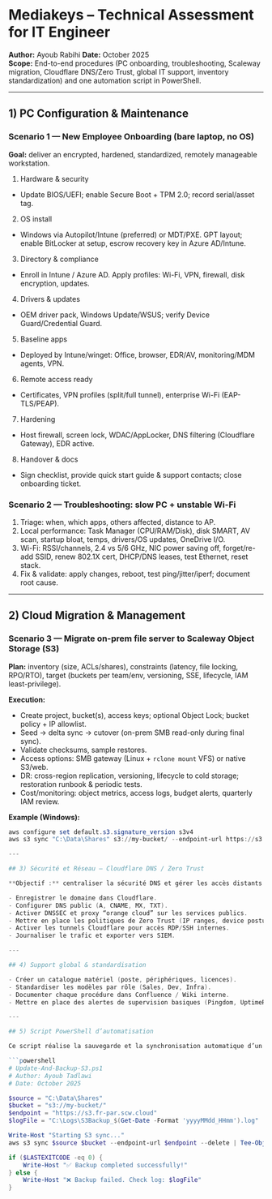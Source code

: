 ﻿# Mediakeys – Technical Assessment for IT Engineer

**Author:** Ayoub Rabihi
**Date:** October 2025  
**Scope:** End-to-end procedures (PC onboarding, troubleshooting, Scaleway migration, Cloudflare DNS/Zero Trust, global IT support, inventory standardization) and one automation script in PowerShell.

---

##  1) PC Configuration & Maintenance

### Scenario 1 — New Employee Onboarding (bare laptop, no OS)
**Goal:** deliver an encrypted, hardened, standardized, remotely manageable workstation.

1) Hardware & security  
- Update BIOS/UEFI; enable Secure Boot + TPM 2.0; record serial/asset tag.

2) OS install  
- Windows via Autopilot/Intune (preferred) or MDT/PXE. GPT layout; enable BitLocker at setup, escrow recovery key in Azure AD/Intune.

3) Directory & compliance  
- Enroll in Intune / Azure AD. Apply profiles: Wi-Fi, VPN, firewall, disk encryption, updates.

4) Drivers & updates  
- OEM driver pack, Windows Update/WSUS; verify Device Guard/Credential Guard.

5) Baseline apps  
- Deployed by Intune/winget: Office, browser, EDR/AV, monitoring/MDM agents, VPN.

6) Remote access ready  
- Certificates, VPN profiles (split/full tunnel), enterprise Wi-Fi (EAP-TLS/PEAP).

7) Hardening  
- Host firewall, screen lock, WDAC/AppLocker, DNS filtering (Cloudflare Gateway), EDR active.

8) Handover & docs  
- Sign checklist, provide quick start guide & support contacts; close onboarding ticket.

### Scenario 2 — Troubleshooting: slow PC + unstable Wi-Fi
1) Triage: when, which apps, others affected, distance to AP.  
2) Local performance: Task Manager (CPU/RAM/Disk), disk SMART, AV scan, startup bloat, temps, drivers/OS updates, OneDrive I/O.  
3) Wi-Fi: RSSI/channels, 2.4 vs 5/6 GHz, NIC power saving off, forget/re-add SSID, renew 802.1X cert, DHCP/DNS leases, test Ethernet, reset stack.  
4) Fix & validate: apply changes, reboot, test ping/jitter/iperf; document root cause.

---

##  2) Cloud Migration & Management

### Scenario 3 — Migrate on-prem file server to **Scaleway Object Storage (S3)**
**Plan:** inventory (size, ACLs/shares), constraints (latency, file locking, RPO/RTO), target (buckets per team/env, versioning, SSE, lifecycle, IAM least-privilege).

**Execution:**  
- Create project, bucket(s), access keys; optional Object Lock; bucket policy + IP allowlist.  
- Seed → delta sync → cutover (on-prem SMB read-only during final sync).  
- Validate checksums, sample restores.  
- Access options: SMB gateway (Linux + `rclone mount` VFS) or native S3/web.  
- DR: cross-region replication, versioning, lifecycle to cold storage; restoration runbook & periodic tests.  
- Cost/monitoring: object metrics, access logs, budget alerts, quarterly IAM review.

**Example (Windows):**
```powershell
aws configure set default.s3.signature_version s3v4
aws s3 sync "C:\Data\Shares" s3://my-bucket/ --endpoint-url https://s3.fr-par.scw.cloud --delete

---

## 3) Sécurité et Réseau — Cloudflare DNS / Zero Trust

**Objectif :** centraliser la sécurité DNS et gérer les accès distants via Cloudflare Zero Trust.

- Enregistrer le domaine dans Cloudflare.  
- Configurer DNS public (A, CNAME, MX, TXT).  
- Activer DNSSEC et proxy “orange cloud” sur les services publics.  
- Mettre en place les politiques de Zero Trust (IP ranges, device posture, MFA).  
- Activer les tunnels Cloudflare pour accès RDP/SSH internes.  
- Journaliser le trafic et exporter vers SIEM.

---

## 4) Support global & standardisation

- Créer un catalogue matériel (poste, périphériques, licences).  
- Standardiser les modèles par rôle (Sales, Dev, Infra).  
- Documenter chaque procédure dans Confluence / Wiki interne.  
- Mettre en place des alertes de supervision basiques (Pingdom, UptimeRobot, Grafana).

---

## 5) Script PowerShell d’automatisation

Ce script réalise la sauvegarde et la synchronisation automatique d’un dossier local vers Scaleway S3.

```powershell
# Update-And-Backup-S3.ps1
# Author: Ayoub Tadlawi
# Date: October 2025

$source = "C:\Data\Shares"
$bucket = "s3://my-bucket/"
$endpoint = "https://s3.fr-par.scw.cloud"
$logFile = "C:\Logs\S3Backup_$(Get-Date -Format 'yyyyMMdd_HHmm').log"

Write-Host "Starting S3 sync..."
aws s3 sync $source $bucket --endpoint-url $endpoint --delete | Tee-Object -FilePath $logFile

if ($LASTEXITCODE -eq 0) {
    Write-Host "✅ Backup completed successfully!"
} else {
    Write-Host "❌ Backup failed. Check log: $logFile"
}
